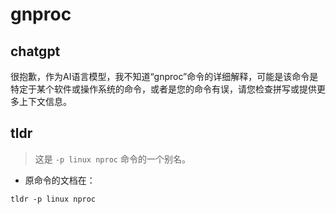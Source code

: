 # gnproc 
## chatgpt 
很抱歉，作为AI语言模型，我不知道“gnproc”命令的详细解释，可能是该命令是特定于某个软件或操作系统的命令，或者是您的命令有误，请您检查拼写或提供更多上下文信息。 

## tldr 
 
> 这是 `-p linux nproc` 命令的一个别名。

- 原命令的文档在：

`tldr -p linux nproc`
